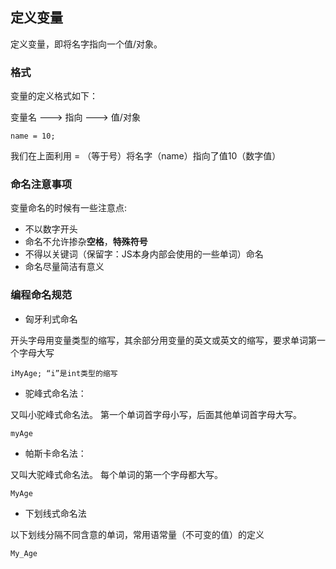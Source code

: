## 定义变量

定义变量，即将名字指向一个值/对象。

### 格式

变量的定义格式如下：

变量名 ---> 指向  ---> 值/对象

```
name = 10;
```

我们在上面利用 = （等于号）将名字（name）指向了值10（数字值）

### 命名注意事项

变量命名的时候有一些注意点:

* 不以数字开头
* 命名不允许掺杂**空格**，**特殊符号**
* 不得以关键词（保留字：JS本身内部会使用的一些单词）命名
* 命名尽量简洁有意义

### 编程命名规范

* 匈牙利式命名

开头字母用变量类型的缩写，其余部分用变量的英文或英文的缩写，要求单词第一个字母大写

```
iMyAge; “i”是int类型的缩写
```

* 驼峰式命名法：

又叫小驼峰式命名法。 
第一个单词首字母小写，后面其他单词首字母大写。

```
myAge
```

* 帕斯卡命名法：

又叫大驼峰式命名法。 
每个单词的第一个字母都大写。

```
MyAge
```

* 下划线式命名法

以下划线分隔不同含意的单词，常用语常量（不可变的值）的定义

```
My_Age
```